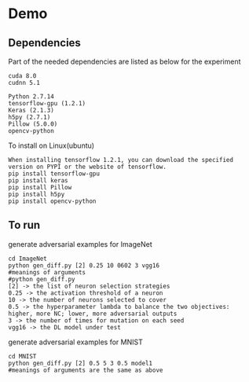 # Demo

## Dependencies

Part of the needed dependencies are listed as below for the experiment
```
cuda 8.0
cudnn 5.1

Python 2.7.14
tensorflow-gpu (1.2.1)
Keras (2.1.3)
h5py (2.7.1)
Pillow (5.0.0)
opencv-python
```

To install on Linux(ubuntu)
```
When installing tensorflow 1.2.1, you can download the specified version on PYPI or the website of tensorflow.
pip install tensorflow-gpu
pip install keras
pip install Pillow
pip install h5py
pip install opencv-python
```

## To run

generate adversarial examples for ImageNet
```
cd ImageNet
python gen_diff.py [2] 0.25 10 0602 3 vgg16
#meanings of arguments
#python gen_diff.py
[2] -> the list of neuron selection strategies
0.25 -> the activation threshold of a neuron
10 -> the number of neurons selected to cover
0.5 -> the hyperparameter lambda to balance the two objectives: higher, more NC; lower, more adversarial outputs
3 -> the number of times for mutation on each seed
vgg16 -> the DL model under test
```

generate adversarial examples for MNIST
```
cd MNIST
python gen_diff.py [2] 0.5 5 3 0.5 model1
#meanings of arguments are the same as above
```
